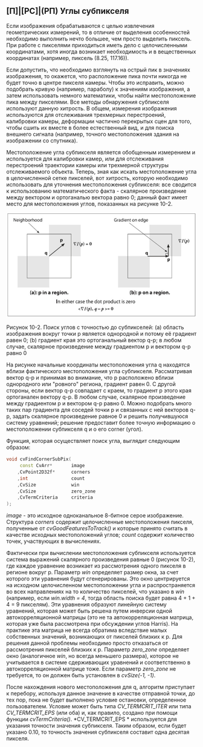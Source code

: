 ## [П]|[РС]|(РП) Углы субпикселя

Если изображения обрабатываются с целью извлечения геометрических измерений, то в отличие от выделения особенностей необходимо выполнить нечто большее, чем просто выделить пиксель. При работе с пикселями приходиться иметь дело с целочисленными координатами, хотя иногда возникает необходимость и в вещественных координатах (например, пиксель (8.25, 117.16)).

Если допустить, что необходимо взглянуть на острый пик в значениях изображения, то окажется, что расположение пика почти никогда не будет точно в центре пикселя камеры. Чтобы это исправить, можно подобрать кривую (например, параболу) к значениям изображения, а затем использовать немного математики, чтобы найти местоположение пика между пикселями. Все методы обнаружения субпикселя используют данную хитрость. В общем, измерения изображения используются для отслеживания трехмерных перестроений, калибровки камеры, деформации частично перекрытых сцен для того, чтобы сшить их вместе в более естественный вид, и для поиска внешнего сигнала (например, точного местоположения здания на изображении со спутника).

Местоположение угла субпикселя является обобщенным измерением и используется для калибровки камер, или для отслеживания перестроений траектории камеры или трехмерной структуры отслеживаемого объекта. Теперь, зная как искать местоположение угла в целочисленной сетке пикселей, вот хитрость, которую необходимо использовать для уточнения местоположения субпикселя: все сводится к использованию математического факта - скалярное произведение между вектором и ортоганалью вектора равно 0; данный факт имеет место для местоположения углов, показанных на рисунке 10-2.

![Рисунок 10-2 не найден](Images/Pic_10_2.jpg)

Рисунок 10-2. Поиск углов с точностью до субпикселей: (a) область изображения вокруг точки p является однородной и потому её градиент равен 0; (b) градиент края это ортоганальный вектор q-p; в любом случае, скалярное произведение между градиентом p и вектором q-p равно 0

На рисунке начальные координаты местоположения угла q находятся вблизи фактического местоположения угла субпикселя. Рассматривая вектор q-p и принимая во внимание, что p расположено вблизи однородного или "ровного" региона, градиент равен 0. С другой стороны, если вектор q-p совпадает с краем, то градиент p этого края ортоганален вектору q-p. В любом случае, скалярное произведение между градиентом p и вектором q-p равно 0. Можно подобрать много таких пар градиента для соседей точки p и связанных с ней векторов q-p, задать скалярное произведение равное 0 и решить получившуюся систему уравнений; решение предоставит более точную информацию о местоположении субпикселя q и о его corner (угол).

Функция, которая осуществляет поиск угла, выглядит следующим образом:

```cpp
void cvFindCornerSubPix(
	 const CvArr* 		image
	,CvPoint2D32f* 		corners
	,int 				count
	,CvSize 			win
	,CvSize 			zero_zone
	,CvTermCriteria 	criteria
);
```

*image* - это исходное одноканальное 8-битное серое изображение. Структура *corners* содержит целочисленные местоположения пикселя, полученные от *cvGoodFeaturesToTrack()* и которые принято считать в качестве исходных местоположений углов; *count* содержит количество точек, участвующих в вычислениях.

Фактически при вычислении местоположения субпикселя используется система выражений скалярного произведения равные 0 (рисунок 10-2), где каждое уравнение возникает из рассмотрения одного пикселя в регионе вокруг p. Параметр *win* определяет размер окна, за счет которого эти уравнения будут сгенерированы. Это окно центрируется на исходном целочисленном местоположении угла и распространяется во всех направлениях на то количество пикселей, что указано в *win* (например, если *win.width = 4*, тогда область поиска будет равна 4 + 1 + 4 = 9 пикселям). Эти уравнения образуют линейную систему уравнений, которая может быть решена путем инверсии одной автокорреляционной матрицы (это  не та автокорреляционная матрица, которая уже была рассмотрена при обсуждении углов Harris). На практике эта матрица не всегда обратима вследствие малых собственных значений, возникающих от пикселей близких к p. Для решения данной проблемы необходимо просто отказаться от рассмотрения пикселей близких к p. Параметр *zero_zone* определяет окно (аналогичное *win*, но всегда меньшего размера), которое не учитывается в системе сдерживающих уравнений и соответственно в автокорреляционной матрице тоже. Если параметр *zero_zone* не требуется, то он должен быть установлен в *cvSize(-1, -1)*.

После нахождения нового местоположения для q, алгоритм приступает к перебору, используя данное значение в качестве отправной точки, до тех пор, пока не будет выполнено условие остановки, определенное пользователем. Условие может быть типа *CV_TERMCRIT_ITER* или типа *CV_TERMCRIT_EPS* (или оба) и, как правило, создано при помощи функции *cvTermCriteria()*. *CV_TERMCRIT_EPS * используется для указания точности значения субпикселя. Таким образом, если будет указано 0.10, то точность значения субпикселя составит одна десятая пикселя.